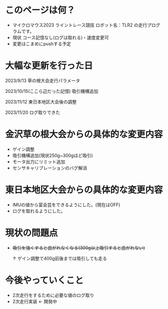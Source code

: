 # このページは何？
  * マイクロマウス2023 ライントレース競技 ロボット名：TLR2 の走行プログラムです。
  * 現状 コース記憶なし(ログは取れる)・速度変更可
  * 変更はこまめにpushする予定

# 大幅な更新を行った日 
2023/9/13 草の根大会走行パラメータ

2023/10/15(ここら辺だった記憶) 吸引機構追加

2023/11/12 東日本地区大会後の調整

2023/11/20 ログ取りできた

# 金沢草の根大会からの具体的な変更内容
  * ゲイン調整
  * 吸引機構追加(現状250g~300gほど吸引)
  * モータ出力にリミット追加
  * センサキャリブレーションのバグ解消

# 東日本地区大会からの具体的な変更内容
  * IMUの値から宴会芸をできるようにした。(現在はOFF)
  * ログを取れるようにした。

# 現状の問題点
  * ~~吸引を強くすると曲がれなくなる(300g以上吸引すると曲がれない)~~

    ↑ ゲイン調整で400g前後までは吸引しても走る

# 今後やっていくこと
  * 2次走行をするために必要な値のログ取り
  * 2次走行実装 ← 開発中